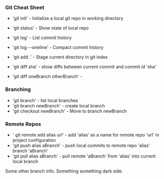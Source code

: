 ### Git Cheat Sheet

* 'git init' - Initialize a local git repo in working directory
* 'git status' - Show state of local repo
* 'git log' - List commit history
* 'git log --oneline' - Compact commit history
* 'git add .' - Stage current directory in git index

* 'git diff sha' - show diffs between current commit and commit id 'sha'
* 'git diff oneBranch otherBranch' -

### Branching
* 'git branch' - list local branches
* 'git branch newBranch' - create local branch
* 'git checkout newBranch' - Move to branch newBranch


### Remote Repos
* ' git remote add alias url' - add 'alias' as a name for remote repo 'url' in
project configuration
* 'git push alias aBranch' - push local commits to remote repo 'alias' branch
'aBranch'
* 'git pull alias aBranch' - pull remote 'aBranch' from 'alias' into current
local branch
 

Some other branch info. Something something dark side.
